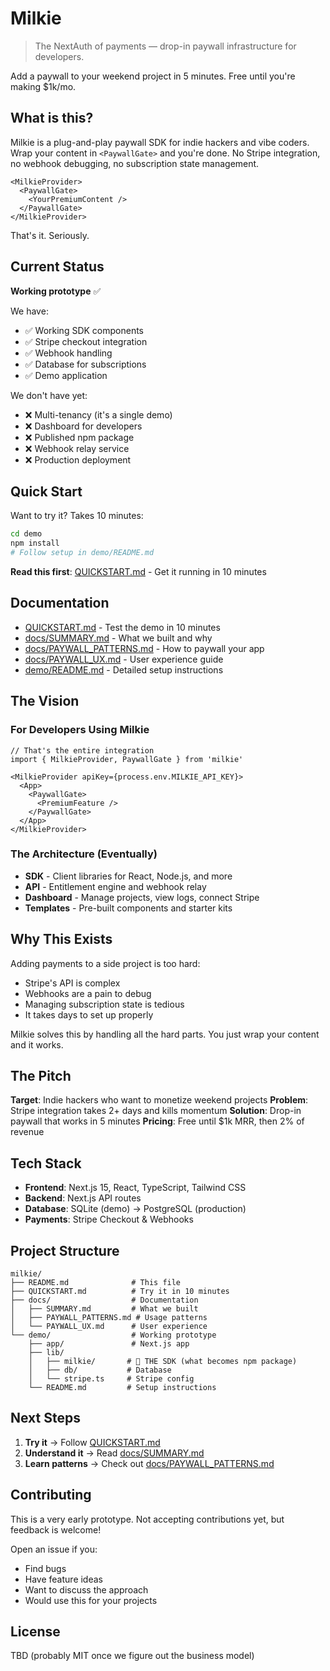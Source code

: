 # Milkie

> The NextAuth of payments — drop-in paywall infrastructure for developers.

Add a paywall to your weekend project in 5 minutes. Free until you're making $1k/mo.

## What is this?

Milkie is a plug-and-play paywall SDK for indie hackers and vibe coders. Wrap your content in `<PaywallGate>` and you're done. No Stripe integration, no webhook debugging, no subscription state management.

```tsx
<MilkieProvider>
  <PaywallGate>
    <YourPremiumContent />
  </PaywallGate>
</MilkieProvider>
```

That's it. Seriously.

## Current Status

**Working prototype** ✅

We have:
- ✅ Working SDK components
- ✅ Stripe checkout integration
- ✅ Webhook handling
- ✅ Database for subscriptions
- ✅ Demo application

We don't have yet:
- ❌ Multi-tenancy (it's a single demo)
- ❌ Dashboard for developers
- ❌ Published npm package
- ❌ Webhook relay service
- ❌ Production deployment

## Quick Start

Want to try it? Takes 10 minutes:

```bash
cd demo
npm install
# Follow setup in demo/README.md
```

**Read this first**: [QUICKSTART.md](QUICKSTART.md) - Get it running in 10 minutes

## Documentation

- [QUICKSTART.md](QUICKSTART.md) - Test the demo in 10 minutes
- [docs/SUMMARY.md](docs/SUMMARY.md) - What we built and why
- [docs/PAYWALL_PATTERNS.md](docs/PAYWALL_PATTERNS.md) - How to paywall your app
- [docs/PAYWALL_UX.md](docs/PAYWALL_UX.md) - User experience guide
- [demo/README.md](demo/README.md) - Detailed setup instructions

## The Vision

### For Developers Using Milkie
```tsx
// That's the entire integration
import { MilkieProvider, PaywallGate } from 'milkie'

<MilkieProvider apiKey={process.env.MILKIE_API_KEY}>
  <App>
    <PaywallGate>
      <PremiumFeature />
    </PaywallGate>
  </App>
</MilkieProvider>
```

### The Architecture (Eventually)
- **SDK** - Client libraries for React, Node.js, and more
- **API** - Entitlement engine and webhook relay
- **Dashboard** - Manage projects, view logs, connect Stripe
- **Templates** - Pre-built components and starter kits

## Why This Exists

Adding payments to a side project is too hard:
- Stripe's API is complex
- Webhooks are a pain to debug
- Managing subscription state is tedious
- It takes days to set up properly

Milkie solves this by handling all the hard parts. You just wrap your content and it works.

## The Pitch

**Target**: Indie hackers who want to monetize weekend projects
**Problem**: Stripe integration takes 2+ days and kills momentum
**Solution**: Drop-in paywall that works in 5 minutes
**Pricing**: Free until $1k MRR, then 2% of revenue

## Tech Stack

- **Frontend**: Next.js 15, React, TypeScript, Tailwind CSS
- **Backend**: Next.js API routes
- **Database**: SQLite (demo) → PostgreSQL (production)
- **Payments**: Stripe Checkout & Webhooks

## Project Structure

```
milkie/
├── README.md              # This file
├── QUICKSTART.md          # Try it in 10 minutes
├── docs/                  # Documentation
│   ├── SUMMARY.md         # What we built
│   ├── PAYWALL_PATTERNS.md # Usage patterns
│   └── PAYWALL_UX.md      # User experience
└── demo/                  # Working prototype
    ├── app/               # Next.js app
    ├── lib/
    │   ├── milkie/       # 🚀 THE SDK (what becomes npm package)
    │   ├── db/           # Database
    │   └── stripe.ts     # Stripe config
    └── README.md         # Setup instructions
```

## Next Steps

1. **Try it** → Follow [QUICKSTART.md](QUICKSTART.md)
2. **Understand it** → Read [docs/SUMMARY.md](docs/SUMMARY.md)
3. **Learn patterns** → Check out [docs/PAYWALL_PATTERNS.md](docs/PAYWALL_PATTERNS.md)

## Contributing

This is a very early prototype. Not accepting contributions yet, but feedback is welcome!

Open an issue if you:
- Find bugs
- Have feature ideas
- Want to discuss the approach
- Would use this for your projects

## License

TBD (probably MIT once we figure out the business model)

